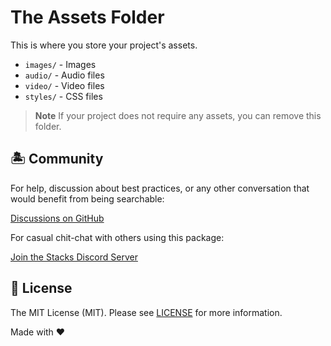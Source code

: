 # The Assets Folder

This is where you store your project's assets.

- `images/` - Images
- `audio/` - Audio files
- `video/` - Video files
- `styles/` - CSS files

> **Note**
> If your project does not require any assets, you can remove this folder.

## 🏝 Community

For help, discussion about best practices, or any other conversation that would benefit from being searchable:

[Discussions on GitHub](https://github.com/stacksjs/stacks/discussions)

For casual chit-chat with others using this package:

[Join the Stacks Discord Server](https://discord.gg/stacksjs)

## 📄 License

The MIT License (MIT). Please see [LICENSE](https://github.com/stacksjs/stacks/tree/main/LICENSE.md) for more information.

Made with ❤️
